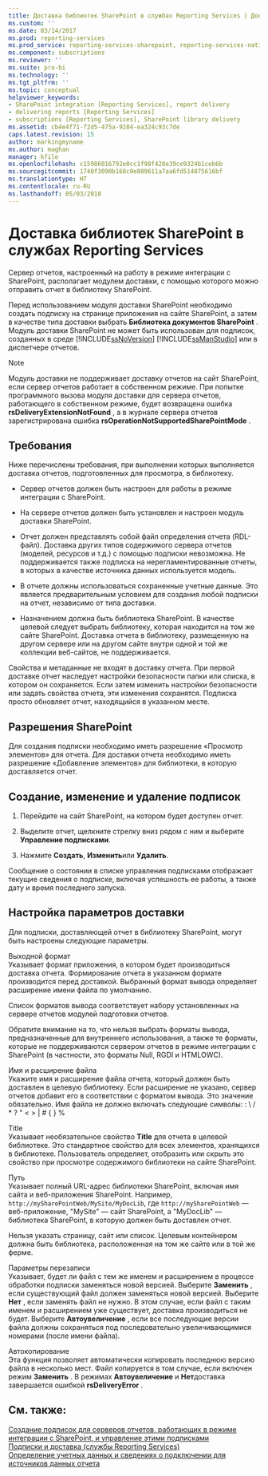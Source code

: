 ```yaml
---
title: Доставка библиотек SharePoint в службах Reporting Services | Документы Майкрософт
ms.custom: ''
ms.date: 03/14/2017
ms.prod: reporting-services
ms.prod_service: reporting-services-sharepoint, reporting-services-native
ms.component: subscriptions
ms.reviewer: ''
ms.suite: pro-bi
ms.technology: ''
ms.tgt_pltfrm: ''
ms.topic: conceptual
helpviewer_keywords:
- SharePoint integration [Reporting Services], report delivery
- delivering reports [Reporting Services]
- subscriptions [Reporting Services], SharePoint library delivery
ms.assetid: cb4e4f71-f2d5-475a-9284-ea324c93c7de
caps.latest.revision: 15
author: markingmyname
ms.author: maghan
manager: kfile
ms.openlocfilehash: c15986016792e0cc1f98f428e39ce9324b1ceb6b
ms.sourcegitcommit: 1740f3090b168c0e809611a7aa6fd514075616bf
ms.translationtype: HT
ms.contentlocale: ru-RU
ms.lasthandoff: 05/03/2018
---
```

# <a name="sharepoint-library-delivery-in-reporting-services"></a>Доставка библиотек SharePoint в службах Reporting Services
  Сервер отчетов, настроенный на работу в режиме интеграции с SharePoint, располагает модулем доставки, с помощью которого можно отправить отчет в библиотеку SharePoint.  
  
 Перед использованием модуля доставки SharePoint необходимо создать подписку на странице приложения на сайте SharePoint, а затем в качестве типа доставки выбрать **Библиотека документов SharePoint** . Модуль доставки SharePoint не может быть использован для подписок, созданных в среде [!INCLUDE[ssNoVersion](../../includes/ssnoversion-md.md)] [!INCLUDE[ssManStudio](../../includes/ssmanstudio-md.md)] или в диспетчере отчетов.  
  
> [!NOTE]  
>  Модуль доставки не поддерживает доставку отчетов на сайт SharePoint, если сервер отчетов работает в собственном режиме. При попытке программного вызова модуля доставки для сервера отчетов, работающего в собственном режиме, будет возвращена ошибка **rsDeliveryExtensionNotFound** , а в журнале сервера отчетов зарегистрирована ошибка **rsOperationNotSupportedSharePointMode** .  
  
## <a name="requirements"></a>Требования  
 Ниже перечислены требования, при выполнении которых выполняется доставка отчетов, подготовленных для просмотра, в библиотеку.  
  
-   Сервер отчетов должен быть настроен для работы в режиме интеграции с SharePoint.  
  
-   На сервере отчетов должен быть установлен и настроен модуль доставки SharePoint.  
  
-   Отчет должен представлять собой файл определения отчета (RDL-файл). Доставка других типов содержимого сервера отчетов (моделей, ресурсов и т.д.) с помощью подписки невозможна. Не поддерживается также подписка на нерегламентированные отчеты, в которых в качестве источника данных используется модель.  
  
-   В отчете должны использоваться сохраненные учетные данные. Это является предварительным условием для создания любой подписки на отчет, независимо от типа доставки.  
  
-   Назначением должна быть библиотека SharePoint. В качестве целевой следует выбрать библиотеку, которая находится на том же сайте SharePoint. Доставка отчета в библиотеку, размещенную на другом сервере или на другом сайте внутри одной и той же коллекции веб-сайтов, не поддерживается.  
  
 Свойства и метаданные не входят в доставку отчета. При первой доставке отчет наследует настройки безопасности папки или списка, в котором он сохраняется. Если затем изменить настройки безопасности или задать свойства отчета, эти изменения сохранятся. Подписка просто обновляет отчет, находящийся в указанном месте.  
  
## <a name="sharepoint-permissions"></a>Разрешения SharePoint  
 Для создания подписки необходимо иметь разрешение «Просмотр элементов» для отчета. Для доставки отчета необходимо иметь разрешение «Добавление элементов» для библиотеки, в которую доставляется отчет.  
  
## <a name="how-to-create-modify-and-delete-subscriptions"></a>Создание, изменение и удаление подписок  
  
1.  Перейдите на сайт SharePoint, на котором будет доступен отчет.  
  
2.  Выделите отчет, щелкните стрелку вниз рядом с ним и выберите **Управление подписками**.  
  
3.  Нажмите **Создать**, **Изменить**или **Удалить**.  
  
 Сообщение о состоянии в списке управления подписками отображает текущие сведения о подписке, включая успешность ее работы, а также дату и время последнего запуска.  
  
## <a name="setting-delivery-options"></a>Настройка параметров доставки  
 Для подписки, доставляющей отчет в библиотеку SharePoint, могут быть настроены следующие параметры.  
  
 Выходной формат  
 Указывает формат приложения, в котором будет производиться доставка отчета. Формирование отчета в указанном формате производится перед доставкой. Выбранный формат вывода определяет расширение имени файла по умолчанию.  
  
 Список форматов вывода соответствует набору установленных на сервере отчетов модулей подготовки отчетов.  
  
 Обратите внимание на то, что нельзя выбрать форматы вывода, предназначенные для внутреннего использования, а также те форматы, которые не поддерживаются сервером отчетов в режиме интеграции с SharePoint (в частности, это форматы Null, RGDI и HTMLOWC).  
  
 Имя и расширение файла  
 Укажите имя и расширение файла отчета, который должен быть доставлен в целевую библиотеку. Если расширение не указано, сервер отчетов добавит его в соответствии с форматом вывода. Это значение обязательно. Имя файла не должно включать следующие символы: : \ / * ? " < > | # { } %  
  
 Title  
 Указывает необязательное свойство **Title** для отчета в целевой библиотеке. Это стандартное свойство для всех элементов, хранящихся в библиотеке. Пользователь определяет, отобразить или скрыть это свойство при просмотре содержимого библиотеки на сайте SharePoint.  
  
 Путь  
 Указывает полный URL-адрес библиотеки SharePoint, включая имя сайта и веб-приложения SharePoint. Например, `http://mySharePointWeb/MySite/MyDocLib`, где `http://mySharePointWeb` — веб-приложение, "MySite" — сайт SharePoint, а "MyDocLib" — библиотека SharePoint, в которую должен быть доставлен отчет.  
  
 Нельзя указать страницу, сайт или список. Целевым контейнером должна быть библиотека, расположенная на том же сайте или в той же ферме.  
  
 Параметры перезаписи  
 Указывает, будет ли файл с тем же именем и расширением в процессе обработки подписки заменяться новой версией. Выберите **Заменить** , если существующий файл должен заменяться новой версией. Выберите **Нет** , если заменять файл не нужно. В этом случае, если файл с таким именем и расширением уже существует, доставка производиться не будет. Выберите **Автоувеличение** , если все последующие версии файла должны сохраняться под последовательно увеличивающимися номерами (после имени файла).  
  
 Автокопирование  
 Эта функция позволяет автоматически копировать последнюю версию файла в несколько мест. Файл копируется в том случае, если включен режим **Заменить** . В режимах **Автоувеличение** и **Нет**доставка завершается ошибкой **rsDeliveryError** .  
  
## <a name="see-also"></a>См. также:  
 [Создание подписок для серверов отчетов, работающих в режиме интеграции с SharePoint, и управление этими подписками](../../reporting-services/subscriptions/create-and-manage-subscriptions-for-sharepoint-mode-report-servers.md)   
 [Подписки и доставка (службы Reporting Services)](../../reporting-services/subscriptions/subscriptions-and-delivery-reporting-services.md)   
 [Определение учетных данных и сведениях о подключении для источников данных отчета](../../reporting-services/report-data/specify-credential-and-connection-information-for-report-data-sources.md)  
  
  
